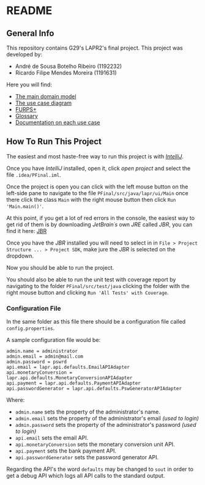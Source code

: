 # README

## General Info

This repository contains G29's LAPR2's final project.
This project was developed by:

* André de Sousa Botelho Ribeiro (1192232)
* Ricardo Filipe Mendes Moreira (1191631)

Here you will find:

* [The main domain model](docs/MD/MD.md)
* [The use case diagram](docs/DUC/DUC.md)
* [FURPS+](docs/FURPS.md)
* [Glossary](docs/Glossary.md)
* [Documentation on each use case](docs/README.md)

## How To Run This Project

The easiest and most haste-free way to run this project is with [*IntelliJ*](https://www.jetbrains.com/idea/download).


Once you have *IntelliJ* installed, open it, click *open project* and select the file `.idea/PFinal.iml`.

Once the project is open you can click with the left mouse button on the left-side pane to navigate to the file `PFinal/src/java/lapr/ui/Main` once there click the class `Main` with the right mouse button then click `Run 'Main.main()'`.

At this point, if you get a lot of red errors in the console, the easiest way to get rid of them is by downloading *JetBrain´s* own *JRE* called *JBR*, you can find it here: [JBR](https://confluence.jetbrains.com/pages/viewpage.action?pageId=157810879)

Once you have the *JBR* installed you will need to select in in `File > Project Structure ... > Project SDK`, make jure the *JBR* is selected on the dropdown.

Now you should be able to run the project.

You should also be able to run the unit test with coverage report by navigating to the folder `PFinal/src/test/java` clicking the folder with the right mouse button and clicking `Run 'All Tests' with Coverage`.

### Configuration File

In the same folder as this file there should be a configuration file called `config.properties`.

A sample configuration file would be:

```
admin.name = administrator
admin.email = admin@mail.com
admin.password = pswrd
api.email = lapr.api.defaults.EmailAPIAdapter
api.monetaryConversion = lapr.api.defaults.MonetaryConversionAPIAdapter
api.payment = lapr.api.defaults.PaymentAPIAdapter
api.passwordGenerator = lapr.api.defaults.PswGeneratorAPIAdapter
```

Where:

* `admin.name` sets the property of the administrator's name.
* `admin.email` sets the property of the administrator's email *(used to login)*
* `admin.password` sets the property of the administrator's password *(used to login)*
* `api.email` sets the email API.
* `api.monetaryConversion` sets the monetary conversion unit API.
* `api.payment` sets the bank payment API.
* `api.passwordGenerator` sets the password generator API.

Regarding the API's the word `defaults` may be changed to `sout` in order to get a debug API which logs all API calls to the standard output.
